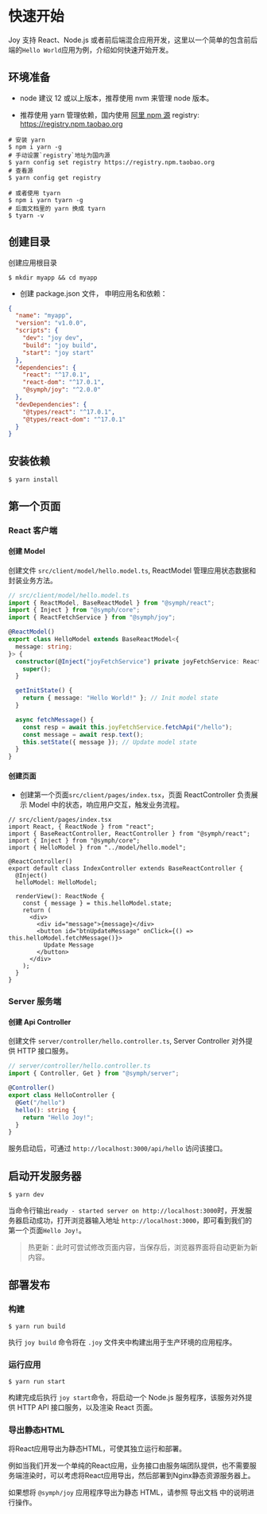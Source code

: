 # 快速开始

Joy 支持 React、Node.js 或者前后端混合应用开发，这里以一个简单的包含前后端的`Hello World`应用为例，介绍如何快速开始开发。

## 环境准备

- node 建议 12 或以上版本，推荐使用 nvm 来管理 node 版本。

- 推荐使用 yarn 管理依赖，国内使用 [阿里 npm 源](https://npmmirror.com/) registry: https://registry.npm.taobao.org

```shell
# 安装 yarn
$ npm i yarn -g
# 手动设置`registry`地址为国内源
$ yarn config set registry https://registry.npm.taobao.org
# 查看源
$ yarn config get registry

# 或者使用 tyarn
$ npm i yarn tyarn -g
# 后面文档里的 yarn 换成 tyarn
$ tyarn -v
```

## 创建目录

创建应用根目录

```shell
$ mkdir myapp && cd myapp
```

- 创建 package.json 文件， 申明应用名和依赖：

```json
{
  "name": "myapp",
  "version": "v1.0.0",
  "scripts": {
    "dev": "joy dev",
    "build": "joy build",
    "start": "joy start"
  },
  "dependencies": {
    "react": "^17.0.1",
    "react-dom": "^17.0.1",
    "@symph/joy": "^2.0.0"
  },
  "devDependencies": {
    "@types/react": "^17.0.1",
    "@types/react-dom": "^17.0.1"
  }
}
```

## 安装依赖

```shell
$ yarn install
```

## 第一个页面

### React 客户端

#### 创建 Model

创建文件 `src/client/model/hello.model.ts`, ReactModel 管理应用状态数据和封装业务方法。

```ts
// src/client/model/hello.model.ts
import { ReactModel, BaseReactModel } from "@symph/react";
import { Inject } from "@symph/core";
import { ReactFetchService } from "@symph/joy";

@ReactModel()
export class HelloModel extends BaseReactModel<{
  message: string;
}> {
  constructor(@Inject("joyFetchService") private joyFetchService: ReactFetchService) {
    super();
  }

  getInitState() {
    return { message: "Hello World!" }; // Init model state
  }

  async fetchMessage() {
    const resp = await this.joyFetchService.fetchApi("/hello");
    const message = await resp.text();
    this.setState({ message }); // Update model state
  }
}
```

#### 创建页面

- 创建第一个页面`src/client/pages/index.tsx`，页面 ReactController 负责展示 Model 中的状态，响应用户交互，触发业务流程。

```tsx
// src/client/pages/index.tsx
import React, { ReactNode } from "react";
import { BaseReactController, ReactController } from "@symph/react";
import { Inject } from "@symph/core";
import { HelloModel } from "../model/hello.model";

@ReactController()
export default class IndexController extends BaseReactController {
  @Inject()
  helloModel: HelloModel;

  renderView(): ReactNode {
    const { message } = this.helloModel.state;
    return (
      <div>
        <div id="message">{message}</div>
        <button id="btnUpdateMessage" onClick={() => this.helloModel.fetchMessage()}>
          Update Message
        </button>
      </div>
    );
  }
}
```

### Server 服务端

#### 创建 Api Controller

创建文件 `server/controller/hello.controller.ts`, Server Controller 对外提供 HTTP 接口服务。

```ts
// server/controller/hello.controller.ts
import { Controller, Get } from "@symph/server";

@Controller()
export class HelloController {
  @Get("/hello")
  hello(): string {
    return "Hello Joy!";
  }
}
```

服务启动后，可通过 `http://localhost:3000/api/hello` 访问该接口。

## 启动开发服务器

```shell
$ yarn dev
```

当命令行输出`ready - started server on http://localhost:3000`时，开发服务器启动成功，打开浏览器输入地址 `http://localhost:3000`，即可看到我们的第一个页面`Hello Joy!`。

> 热更新：此时可尝试修改页面内容，当保存后，浏览器界面将自动更新为新内容。

## 部署发布

### 构建

```shell
$ yarn run build
```

执行 `joy build` 命令将在 `.joy` 文件夹中构建出用于生产环境的应用程序。

### 运行应用

```shell
$ yarn run start
```

构建完成后执行 `joy start`命令，将启动一个 Node.js 服务程序，该服务对外提供 HTTP API 接口服务，以及渲染 React 页面。

### 导出静态HTML

将React应用导出为静态HTML，可使其独立运行和部署。

例如当我们开发一个单纯的React应用，业务接口由服务端团队提供，也不需要服务端渲染时，可以考虑将React应用导出，然后部署到Nginx静态资源服务器上。

如果想将 `@symph/joy` 应用程序导出为静态 HTML，请参照 导出文档 中的说明进行操作。
